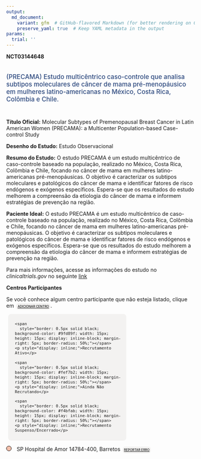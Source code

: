 ```yaml
---
output: 
  md_document:
    variant: gfm  # GitHub-flavored Markdown (for better rendering on GitHub)
    preserve_yaml: true  # Keep YAML metadata in the output
params:
  trial: ''
---
```


**NCT03144648**

<div style="padding: 5px 5px 5px 0px; font-size: 1.20em; font-weight: 500; color: #2E4A7F; text-align: left; margin-bottom: 20px">

(PRECAMA) Estudo multicêntrico caso-controle que analisa subtipos
moleculares de câncer de mama pré-menopáusico em mulheres
latino-americanas no México, Costa Rica, Colômbia e Chile.

</div>

**Título Oficial:** Molecular Subtypes of Premenopausal Breast Cancer in
Latin American Women (PRECAMA): a Multicenter Population-based
Case-control Study

**Desenho do Estudo:** Estudo Observacional

**Resumo do Estudo:** O estudo PRECAMA é um estudo multicêntrico de
caso-controle baseado na população, realizado no México, Costa Rica,
Colômbia e Chile, focando no câncer de mama em mulheres
latino-americanas pré-menopáusicas. O objetivo é caracterizar os
subtipos moleculares e patológicos do câncer de mama e identificar
fatores de risco endógenos e exógenos específicos. Espera-se que os
resultados do estudo melhorem a compreensão da etiologia do câncer de
mama e informem estratégias de prevenção na região.

**Paciente Ideal:** O estudo PRECAMA é um estudo multicêntrico de
caso-controle baseado na população, realizado no México, Costa Rica,
Colômbia e Chile, focando no câncer de mama em mulheres
latino-americanas pré-menopáusicas. O objetivo é caracterizar os
subtipos moleculares e patológicos do câncer de mama e identificar
fatores de risco endógenos e exógenos específicos. Espera-se que os
resultados do estudo melhorem a compreensão da etiologia do câncer de
mama e informem estratégias de prevenção na região.

Para mais informações, acesse as informações do estudo no
*clinicaltrials.gov* no seguinte
[link](https://clinicaltrials.gov/ct2/show/NCT03144648)

**Centros Participantes**

Se você conhece algum centro participante que não esteja listado, clique
em
<span style="color: #2E4A7F; margin-left: 2px; padding: 4px; background-color: #f3f2f1; border-radius: 8px; font-weight: 500; font-size: 0.6em"><a
href="https://flazar.shinyapps.io/formsapp?study_nct_id=NCT03144648&amp;location_id=N%2FA&amp;location_full_name=N%2FA&amp;form_type=Adicionar%20Centro"
target="_blank">ADICIONAR CENTRO</a></span>.

<div style="margin-bottom: 8px; margin-left: 5px; padding: 8px; max-width: 300px; background-color: #f3f2f1; border-radius: 8px; font-size: 0.9em">

<div style="margin-left: 10px;">

    <span 
      style="border: 0.5px solid black; background-color: #9fd89f; width: 15px; height: 15px; display: inline-block; margin-right: 5px; border-radius: 50%;"></span>
    <p style="display: inline;">Recrutamento Ativo</p>

</div>

<div style="margin-left: 10px;">

    <span 
      style="border: 0.5px solid black; background-color: #fef7b2; width: 15px; height: 15px; display: inline-block; margin-right: 5px; border-radius: 50%;"></span>
    <p style="display: inline;">Ainda Não Recrutando</p>

</div>

<div style="margin-left: 10px;">

    <span 
      style="border: 0.5px solid black; background-color: #f4bfab; width: 15px; height: 15px; display: inline-block; margin-right: 5px; border-radius: 50%;"></span>
    <p style="display: inline;">Recrutamento Suspenso/Encerrado</p>

</div>

</div>

<span style="line-height: 0.95;"><span style="border: 0.5px solid black; display: inline-block; width: 12px; height: 12px; border-radius: 50%; margin-right: 10px; padding-bottom: 0px; background-color: #f4bfab;"></span>
SP Hospital de Amor 14784-400, Barretos
<span style="color: #2E4A7F; margin-left: 2px; padding: 4px; background-color: #f3f2f1; border-radius: 8px; font-weight: 500; font-size: 0.6em"><a
href="https://flazar.shinyapps.io/formsapp?study_nct_id=NCT03144648&amp;location_id=BARRETOSCANCERHOSPITALBARRETOSBRAZIL&amp;location_full_name=Hospital%20de%20Amor%2C%2014784-400%2C%20Barretos&amp;form_type=Reportar%20Erro"
target="_blank">REPORTAR ERRO</a></span></span>
